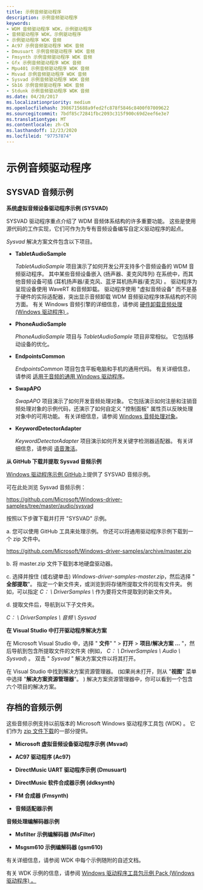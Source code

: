 ```yaml
---
title: 示例音频驱动程序
description: 示例音频驱动程序
keywords:
- WDM 音频驱动程序 WDK，示例驱动程序
- 音频驱动程序 WDK，示例驱动程序
- 示例驱动程序 WDK 音频
- Ac97 示例音频驱动程序 WDK 音频
- Dmusuart 示例音频驱动程序 WDK 音频
- Fmsynth 示例音频驱动程序 WDK 音频
- Gfx 示例音频驱动程序 WDK 音频
- Mpu401 示例音频驱动程序 WDK 音频
- Msvad 示例音频驱动程序 WDK 音频
- Sysvad 示例音频驱动程序 WDK 音频
- Sb16 示例音频驱动程序 WDK 音频
- Stdunk 示例音频驱动程序 WDK 音频
ms.date: 04/20/2017
ms.localizationpriority: medium
ms.openlocfilehash: 3986715688a9fed2fc878f5846c8400f07009622
ms.sourcegitcommit: 7bdf85c72841fbc2093c315f900c69d2eef6e3e7
ms.translationtype: MT
ms.contentlocale: zh-CN
ms.lasthandoff: 12/23/2020
ms.locfileid: "97757874"
---
```

# <a name="sample-audio-drivers"></a>示例音频驱动程序


## <a name="span-idsysvad_audio_samplespanspan-idsysvad_audio_samplespanspan-idsysvad_audio_samplespansysvad-audio-sample"></a><span id="SYSVAD_Audio_Sample"></span><span id="sysvad_audio_sample"></span><span id="SYSVAD_AUDIO_SAMPLE"></span>SYSVAD 音频示例


**系统虚拟音频设备驱动程序示例 (SYSVAD)**

SYSVAD 驱动程序重点介绍了 WDM 音频体系结构的许多重要功能。 这些是使用源代码的工作实现，它们可作为为专有音频设备编写自定义驱动程序的起点。

*Sysvad* 解决方案文件包含以下项目。

-   **TabletAudioSample**

    *TabletAudioSample* 项目演示了如何开发公开支持多个音频设备的 WDM 音频驱动程序。 其中某些音频设备嵌入 (扬声器、麦克风阵列) 在系统中，而其他音频设备可插 (耳机扬声器/麦克风、蓝牙耳机扬声器/麦克风) 。 驱动程序为呈现设备使用 WaveRT 和音频卸载。 驱动程序使用 "虚拟音频设备" 而不是基于硬件的实际适配器，突出显示音频卸载 WDM 音频驱动程序体系结构的不同方面。 有关 Windows 音频引擎的详细信息，请参阅 [硬件卸载音频处理 (Windows 驱动程序) ](hardware-offloaded-audio-processing.md)。

-   **PhoneAudioSample**

    *PhoneAudioSample* 项目与 *TabletAudioSample* 项目非常相似。 它包括移动设备的优化。

-   **EndpointsCommon**

    *EndpointsCommon* 项目包含平板电脑和手机的通用代码。 有关详细信息，请参阅 [适用于音频的通用 Windows 驱动程序](audio-universal-drivers.md)。

-   **SwapAPO**

    *SwapAPO* 项目演示了如何开发音频处理对象。 它包括演示如何注册和注销音频处理对象的示例代码，还演示了如何自定义 "控制面板" 属性页以反映处理对象中的可用功能。 有关详细信息，请参阅 [Windows 音频处理对象](windows-audio-processing-objects.md)。

-   **KeywordDetectorAdapter**

    *KeywordDetectorAdapter* 项目演示如何开发关键字检测器适配器。 有关详细信息，请参阅 [语音激活](voice-activation.md)。

**从 GitHub 下载并提取 Sysvad 音频示例**

[Windows 驱动程序示例 GitHub](https://github.com/Microsoft/Windows-driver-samples)上提供了 SYSVAD 音频示例。

可在此处浏览 Sysvad 音频示例：

<https://github.com/Microsoft/Windows-driver-samples/tree/master/audio/sysvad>

按照以下步骤下载并打开 "SYSVAD" 示例。

a. 您可以使用 GitHub 工具来处理示例。 你还可以将通用驱动程序示例下载到一个 zip 文件中。

<https://github.com/Microsoft/Windows-driver-samples/archive/master.zip>

b. 将 master.zip 文件下载到本地硬盘驱动器。

c. 选择并按住 (或右键单击) *Windows-driver-samples-master.zip*，然后选择 " **全部提取**"。 指定一个新文件夹，或浏览到将存储所提取文件的现有文件夹。 例如，可以指定 *C： \\ DriverSamples \\* 作为要将文件提取到的新文件夹。

d. 提取文件后，导航到以下子文件夹。

*C： \\ DriverSamples \\ 音频 \\ Sysvad*

**在 Visual Studio 中打开驱动程序解决方案**

在 Microsoft Visual Studio 中，选择 " **文件**" " &gt; **打开** &gt; **项目/解决方案 ...** "，然后导航到包含所提取文件的文件夹 (例如， *C： \\ DriverSamples \\ Audio \\ Sysvad*) 。 双击 " *Sysvad* " 解决方案文件以将其打开。

在 Visual Studio 中找到解决方案资源管理器。  (如果尚未打开，则从 "**视图**" 菜单中选择 "**解决方案资源管理器**"。 ) 解决方案资源管理器中，你可以看到一个包含六个项目的解决方案。

## <a name="span-idsample_audio_driversspanspan-idsample_audio_driversspanarchived-audio-samples"></a><span id="sample_audio_drivers"></span><span id="SAMPLE_AUDIO_DRIVERS"></span>存档的音频示例


这些音频示例支持以前版本的 Microsoft Windows 驱动程序工具包 (WDK) 。 它们作为 [zip 文件下载](https://github.com/microsoftarchive/msdn-code-gallery-microsoft/tree/master/Official%20Windows%20Driver%20Kit%20Sample/Windows%20Driver%20Kit%20(WDK)%208.1%20Samples)的一部分提供。

-   **Microsoft 虚拟音频设备驱动程序示例 (Msvad)**

-   **AC97 驱动程序 (Ac97)**

-   **DirectMusic UART 驱动程序示例 (Dmusuart)**

-   **DirectMusic 软件合成器示例 (ddksynth)**

-   **FM 合成器 (Fmsynth)**

-   **音频适配器示例**

**音频处理编解码器示例**

-   **Msfilter 示例编解码器 (MsFilter)**

-   **Msgsm610 示例编解码器 (gsm610)**

有关详细信息，请参阅 WDK 中每个示例随附的自述文档。

有关 WDK 示例的信息，请参阅 [Windows 驱动程序工具包示例 Pack (Windows 驱动程序) 。](../samples/index.md)

 

